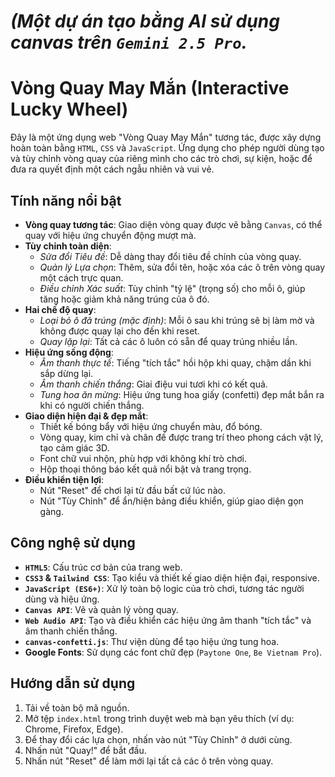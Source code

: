 # _(Một dự án tạo bằng AI sử dụng canvas trên `Gemini 2.5 Pro`._
# Vòng Quay May Mắn (Interactive Lucky Wheel)

Đây là một ứng dụng web "Vòng Quay May Mắn" tương tác, được xây dựng hoàn toàn bằng `HTML`, `CSS` và `JavaScript`. Ứng dụng cho phép người dùng tạo và tùy chỉnh vòng quay của riêng mình cho các trò chơi, sự kiện, hoặc để đưa ra quyết định một cách ngẫu nhiên và vui vẻ.

## Tính năng nổi bật

* **Vòng quay tương tác**: Giao diện vòng quay được vẽ bằng `Canvas`, có thể quay với hiệu ứng chuyển động mượt mà.
* **Tùy chỉnh toàn diện**:
    * *Sửa đổi Tiêu đề*: Dễ dàng thay đổi tiêu đề chính của vòng quay.
    * *Quản lý Lựa chọn*: Thêm, sửa đổi tên, hoặc xóa các ô trên vòng quay một cách trực quan.
    * *Điều chỉnh Xác suất*: Tùy chỉnh "tỷ lệ" (trọng số) cho mỗi ô, giúp tăng hoặc giảm khả năng trúng của ô đó.
* **Hai chế độ quay**:
    * *Loại bỏ ô đã trúng (mặc định)*: Mỗi ô sau khi trúng sẽ bị làm mờ và không được quay lại cho đến khi reset.
    * *Quay lặp lại*: Tất cả các ô luôn có sẵn để quay trúng nhiều lần.
* **Hiệu ứng sống động**:
    * *Âm thanh thực tế*: Tiếng "tích tắc" hồi hộp khi quay, chậm dần khi sắp dừng lại.
    * *Âm thanh chiến thắng*: Giai điệu vui tươi khi có kết quả.
    * *Tung hoa ăn mừng*: Hiệu ứng tung hoa giấy (confetti) đẹp mắt bắn ra khi có người chiến thắng.
* **Giao diện hiện đại & đẹp mắt**:
    * Thiết kế bóng bẩy với hiệu ứng chuyển màu, đổ bóng.
    * Vòng quay, kim chỉ và chân đế được trang trí theo phong cách vật lý, tạo cảm giác 3D.
    * Font chữ vui nhộn, phù hợp với không khí trò chơi.
    * Hộp thoại thông báo kết quả nổi bật và trang trọng.
* **Điều khiển tiện lợi**:
    * Nút "Reset" để chơi lại từ đầu bất cứ lúc nào.
    * Nút "Tùy Chỉnh" để ẩn/hiện bảng điều khiển, giúp giao diện gọn gàng.

## Công nghệ sử dụng

* **`HTML5`**: Cấu trúc cơ bản của trang web.
* **`CSS3` & `Tailwind CSS`**: Tạo kiểu và thiết kế giao diện hiện đại, responsive.
* **`JavaScript (ES6+)`**: Xử lý toàn bộ logic của trò chơi, tương tác người dùng và hiệu ứng.
* **`Canvas API`**: Vẽ và quản lý vòng quay.
* **`Web Audio API`**: Tạo và điều khiển các hiệu ứng âm thanh "tích tắc" và âm thanh chiến thắng.
* **`canvas-confetti.js`**: Thư viện dùng để tạo hiệu ứng tung hoa.
* **Google Fonts**: Sử dụng các font chữ đẹp (`Paytone One`, `Be Vietnam Pro`).

## Hướng dẫn sử dụng

1.  Tải về toàn bộ mã nguồn.
2.  Mở tệp `index.html` trong trình duyệt web mà bạn yêu thích (ví dụ: Chrome, Firefox, Edge).
3.  Để thay đổi các lựa chọn, nhấn vào nút "Tùy Chỉnh" ở dưới cùng.
4.  Nhấn nút "Quay!" để bắt đầu.
5.  Nhấn nút "Reset" để làm mới lại tất cả các ô trên vòng quay.
